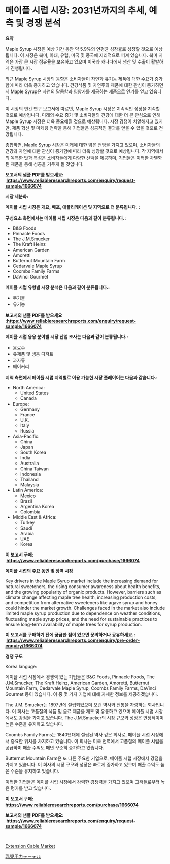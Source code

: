 <p><h1>메이플 시럽 시장: 2031년까지의 추세, 예측 및 경쟁 분석</h1></p><p><strong>요약</strong></p>
<p><p>Maple Syrup 시장은 예상 기간 동안 약 5.9%의 연평균 성장률로 성장할 것으로 예상됩니다. 이 시장은 북미, 아태, 유럽, 미국 및 중국에 지리적으로 퍼져 있습니다. 북미 지역은 가장 큰 시장 점유율을 보유하고 있으며 미국과 캐나다에서 생산 및 수출이 활발하게 진행됩니다. </p><p>최근 Maple Syrup 시장의 동향은 소비자들이 자연과 유기농 제품에 대한 수요가 증가함에 따라 더욱 증가하고 있습니다. 건강식품 및 자연주의 제품에 대한 관심이 증가하면서 Maple Syrup은 자연의 달콤함과 영양가를 제공하는 제품으로 인기를 얻고 있습니다. </p><p>이 시장의 연간 연구 보고서에 따르면, Maple Syrup 시장은 지속적인 성장을 지속할 것으로 예상됩니다. 미래의 수요 증가 및 소비자들의 건강에 대한 더 큰 관심으로 인해 Maple Syrup 시장은 더욱 중요해질 것으로 예상됩니다. 시장 경쟁이 치열해지고 있지만, 제품 혁신 및 마케팅 전략을 통해 기업들은 성공적인 결과를 얻을 수 있을 것으로 전망됩니다. </p><p>종합하면, Maple Syrup 시장은 미래에 대한 밝은 전망을 가지고 있으며, 소비자들의 건강과 자연에 대한 관심이 증가함에 따라 더욱 성장할 것으로 예상됩니다. 각 지역에서의 독특한 맛과 특성은 소비자들에게 다양한 선택을 제공하며, 기업들은 이러한 차별화된 제품을 통해 성공을 거두게 될 것입니다.</p></p>
<p><strong>보고서의 샘플 PDF를 받으세요: &nbsp;<a href="https://www.reliableresearchreports.com/enquiry/request-sample/1666074">https://www.reliableresearchreports.com/enquiry/request-sample/1666074</a></strong></p>
<p><strong>시장 세분화:</strong></p>
<p><strong> 메이플 시럽 시장은 개요, 배포, 애플리케이션 및 지역으로 더 분류됩니다. :</strong></p>
<p><strong>구성요소 측면에서는 메이플 시럽 시장은 다음과 같이 분류됩니다.:</strong></p>
<p><ul><li>B&G Foods</li><li>Pinnacle Foods</li><li>The J.M.Smucker</li><li>The Kraft Heinz</li><li>American Garden</li><li>Amoretti</li><li>Butternut Mountain Farm</li><li>Cedarvale Maple Syrup</li><li>Coombs Family Farms</li><li>DaVinci Gourmet</li></ul></p>
<p><strong> 메이플 시럽 유형별 시장 분석은 다음과 같이 분류됩니다.:</strong></p>
<p><ul><li>무기물</li><li>유기농</li></ul></p>
<p><strong>보고서의 샘플 PDF를 받으세요 :<a href="https://www.reliableresearchreports.com/enquiry/request-sample/1666074">https://www.reliableresearchreports.com/enquiry/request-sample/1666074</a></strong></p>
<p><strong> 메이플 시럽 응용 분야별 시장 산업 조사는 다음과 같이 분류됩니다.:</strong></p>
<p><ul><li>음료수</li><li>유제품 및 냉동 디저트</li><li>과자류</li><li>베이커리</li></ul></p>
<p><strong>지역 측면에서 메이플 시럽 지역별로 이용 가능한 시장 플레이어는 다음과 같습니다.:</strong></p>
<p><ul>
    <li>
        North America:
        <ul>
            <li>United States</li>
            <li>Canada</li>
        </ul>
    </li>
    <li>
        Europe:
        <ul>
            <li>Germany</li>
            <li>France</li>
            <li>U.K.</li>
            <li>Italy</li>
            <li>Russia</li>
        </ul>
    </li>
    <li>
        Asia-Pacific:
        <ul>
            <li>China</li>
            <li>Japan</li>
            <li>South Korea</li>
            <li>India</li>
            <li>Australia</li>
            <li>China Taiwan</li>
            <li>Indonesia</li>
            <li>Thailand</li>
            <li>Malaysia</li>
        </ul>
    </li>
    <li>
        Latin America:
        <ul>
            <li>Mexico</li>
            <li>Brazil</li>
            <li>Argentina Korea</li>
            <li>Colombia</li>
        </ul>
    </li>
    <li>
        Middle East & Africa:
        <ul>
            <li>Turkey</li>
            <li>Saudi</li>
            <li>Arabia</li>
            <li>UAE</li>
            <li>Korea</li>
        </ul>
    </li>
    </ul></p>
<p><strong>이 보고서 구매: &nbsp;<a href="https://www.reliableresearchreports.com/purchase/1666074">https://www.reliableresearchreports.com/purchase/1666074</a></strong></p>
<p><strong>메이플 시럽의 주요 동인 및 장벽 시장</strong></p>
<p><p>Key drivers in the Maple Syrup market include the increasing demand for natural sweeteners, the rising consumer awareness about health benefits, and the growing popularity of organic products. However, barriers such as climate change affecting maple tree health, increasing production costs, and competition from alternative sweeteners like agave syrup and honey could hinder the market growth. Challenges faced in the market also include limited maple syrup production due to dependence on weather conditions, fluctuating maple syrup prices, and the need for sustainable practices to ensure long-term availability of maple trees for syrup production.</p></p>
<p><strong>이 보고서를 구매하기 전에 궁금한 점이 있으면 문의하거나 공유하세요.: &nbsp;<a href="https://www.reliableresearchreports.com/enquiry/pre-order-enquiry/1666074">https://www.reliableresearchreports.com/enquiry/pre-order-enquiry/1666074</a></strong></p>
<p><strong>경쟁 구도</strong></p>
<p><p>Korea languge:</p><p>메이플 시럽 시장에서 경쟁력 있는 기업들은 B&G Foods, Pinnacle Foods, The J.M.Smucker, The Kraft Heinz, American Garden, Amoretti, Butternut Mountain Farm, Cedarvale Maple Syrup, Coombs Family Farms, DaVinci Gourmet 등이 있습니다. 이 중 몇 가지 기업에 대해 자세한 정보를 제공하겠습니다.</p><p>The J.M. Smucker는 1897년에 설립되었으며 오랜 역사와 전통을 자랑하는 회사입니다. 이 회사는 고품질의 식품 및 음료 제품을 제조 및 유통하고 있으며 메이플 시럽 시장에서도 강점을 가지고 있습니다. The J.M.Smucker의 시장 규모와 성장은 안정적이며 높은 수준을 유지하고 있습니다.</p><p>Coombs Family Farms는 1840년대에 설립된 역사 깊은 회사로, 메이플 시럽 시장에서 중요한 위치를 차지하고 있습니다. 이 회사는 미국 전역에서 고품질의 메이플 시럽을 공급하며 매출 수익도 매년 꾸준히 증가하고 있습니다.</p><p>Butternut Mountain Farm은 또 다른 주요한 기업으로, 메이플 시럽 시장에서 강점을 가지고 있습니다. 이 회사의 시장 규모와 성장은 빠르게 증가하고 있으며 매출 수익도 높은 수준을 유지하고 있습니다.</p><p>이러한 기업들은 메이플 시럽 시장에서 강력한 경쟁력을 가지고 있으며 고객들로부터 높은 평가를 받고 있습니다.</p></p>
<p><strong>이 보고서 구매: &nbsp; <a href="https://www.reliableresearchreports.com/purchase/1666074">https://www.reliableresearchreports.com/purchase/1666074</a></strong></p>
<p><strong>보고서의 샘플 PDF를 받으세요: &nbsp;<a href="https://www.reliableresearchreports.com/enquiry/request-sample/1666074">https://www.reliableresearchreports.com/enquiry/request-sample/1666074</a></strong><strong></strong></p>
<p>&nbsp;</p>
<p><p><a href="https://github.com/PeterParrish5/Market-Research-Report-List-4/blob/main/extension-cable-market.md">Extension Cable Market</a></p><p><a href="https://medium.com/@freedayundt2023/%E4%B9%B3%E5%85%90%E3%82%AB%E3%83%86%E3%83%BC%E3%83%86%E3%83%AB%E5%B8%82%E5%A0%B4%E3%81%AE%E3%82%A4%E3%83%B3%E3%82%B5%E3%82%A4%E3%83%88-%E5%B8%82%E5%A0%B4%E5%8B%95%E5%90%91-%E6%88%90%E9%95%B7-2024%E5%B9%B4%E3%81%8B%E3%82%892031%E5%B9%B4%E3%81%BE%E3%81%A7%E3%81%AE%E4%BA%88%E6%B8%AC-d8bb36070619">乳児用カテーテル</a></p></p>
